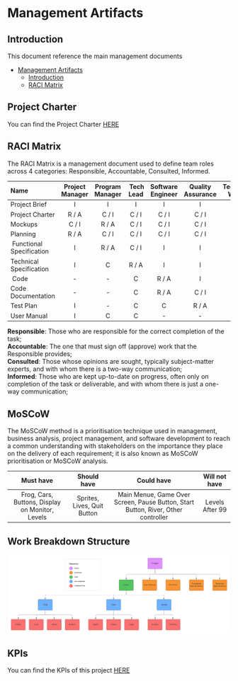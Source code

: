 # Management Artifacts

## Introduction

This document reference the main management documents

- [Management Artifacts](#management-artifacts)
  - [Introduction](#introduction)
  - [RACI Matrix](#raci-matrix)

## Project Charter

You can find the Project Charter [HERE](https://github.com/algosup/2024-2025-project-1-fpga-team-4/blob/Management/Documents/Management/ProjectCharter.md)

## RACI Matrix

The RACI Matrix is a management document used to define team roles across 4 categories: Responsible, Accountable, Consulted, Informed.

| Name                      | Project Manager | Program Manager | Tech Lead | Software Engineer | Quality Assurance | Technical Writer  | Client  | StakeHolder |
| :------------------------ | :-------------: | :-------------: | :-------: | :---------------: | :---------------: | :--------------:  | :----:  | :---------: |
| Project Brief             | I               | I               | I         | I                 | I                 | I                 | R / A   | C           |
| Project Charter           | R / A           | C / I           | C / I     | C / I             | C / I             | C / I             | C       | I           |
| Mockups                   | C / I           | R / A           | C / I     | C / I             | C / I             | C / I             | C / I   | I           |
| Planning                  | R / A           | C / I           | C / I     | C / I             | C / I             | C / I             | -       | I           |
| Functional Specification  | I               | R / A           | C / I     | I                 | I                 | I                 | C       | I           |
| Technical Specification   | I               | C               | R / A     | I                 | I                 | -                 | C       | I           |
| Code                      | -               | -               | C         | R / A             | I                 | -                 | -       | -           |
| Code Documentation        | -               | -               | C         | R / A             | C / I             | -                 | -       | -           |
| Test Plan                 | I               | -               | C         | C                 | R / A             | -                 | -       | -           |
| User Manual               | I               | C               | C         | -                 | -                 | R / A             | I       | -           |

**Responsible**: Those who are responsible for the correct completion of the task; <br>
**Accountable**: The one that must sign off (approve) work that the Responsible provides; <br>
**Consulted**: Those whose opinions are sought, typically subject-matter experts, and with whom there is a two-way communication; <br>
**Informed**: Those who are kept up-to-date on progress, often only on completion of the task or deliverable, and with whom there is just a one-way communication; <br>

## MoSCoW

The MoSCoW method is a prioritisation technique used in management, business analysis, project management, and software development to reach a common understanding with stakeholders on the importance they place on the delivery of each requirement; it is also known as MoSCoW prioritisation or MoSCoW analysis.

| Must have | Should have | Could have | Will not have |
| :---: | :---: | :---: | :---: |
| Frog, Cars, Buttons, Display on Monitor, Levels | Sprites, Lives, Quit Button | Main Menue, Game Over Screen, Pause Button, Start Button, River, Other controller | Levels After 99 |

## Work Breakdown Structure

![Work Breakdown Structure](/Documents/Images/Work%20Breakdown%20Document.png)

## KPIs

You can find the KPIs of this project [HERE](https://docs.google.com/spreadsheets/d/13jU5yLu1WAvObVslUR08S9Zf0pqd8HzQEdJiWDzK4Rw/edit?usp=sharing)
